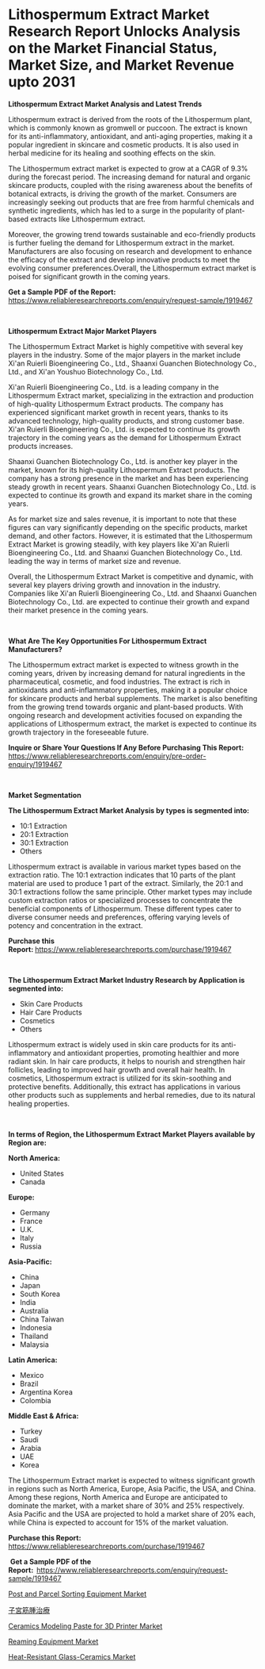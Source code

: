 <p><h1>Lithospermum Extract Market Research Report Unlocks Analysis on the Market Financial Status, Market Size, and Market Revenue upto 2031</h1></p><p><strong>Lithospermum Extract Market Analysis and Latest Trends</strong></p>
<p><p>Lithospermum extract is derived from the roots of the Lithospermum plant, which is commonly known as gromwell or puccoon. The extract is known for its anti-inflammatory, antioxidant, and anti-aging properties, making it a popular ingredient in skincare and cosmetic products. It is also used in herbal medicine for its healing and soothing effects on the skin.</p><p>The Lithospermum extract market is expected to grow at a CAGR of 9.3% during the forecast period. The increasing demand for natural and organic skincare products, coupled with the rising awareness about the benefits of botanical extracts, is driving the growth of the market. Consumers are increasingly seeking out products that are free from harmful chemicals and synthetic ingredients, which has led to a surge in the popularity of plant-based extracts like Lithospermum extract.</p><p>Moreover, the growing trend towards sustainable and eco-friendly products is further fueling the demand for Lithospermum extract in the market. Manufacturers are also focusing on research and development to enhance the efficacy of the extract and develop innovative products to meet the evolving consumer preferences.Overall, the Lithospermum extract market is poised for significant growth in the coming years.</p></p>
<p><strong>Get a Sample PDF of the Report:&nbsp;</strong> <a href="https://www.reliableresearchreports.com/enquiry/request-sample/1919467">https://www.reliableresearchreports.com/enquiry/request-sample/1919467</a></p>
<p>&nbsp;</p>
<p><strong>Lithospermum Extract Major Market Players</strong></p>
<p><p>The Lithospermum Extract Market is highly competitive with several key players in the industry. Some of the major players in the market include Xi'an Ruierli Bioengineering Co., Ltd., Shaanxi Guanchen Biotechnology Co., Ltd., and Xi'an Youshuo Biotechnology Co., Ltd. </p><p>Xi'an Ruierli Bioengineering Co., Ltd. is a leading company in the Lithospermum Extract market, specializing in the extraction and production of high-quality Lithospermum Extract products. The company has experienced significant market growth in recent years, thanks to its advanced technology, high-quality products, and strong customer base. Xi'an Ruierli Bioengineering Co., Ltd. is expected to continue its growth trajectory in the coming years as the demand for Lithospermum Extract products increases.</p><p>Shaanxi Guanchen Biotechnology Co., Ltd. is another key player in the market, known for its high-quality Lithospermum Extract products. The company has a strong presence in the market and has been experiencing steady growth in recent years. Shaanxi Guanchen Biotechnology Co., Ltd. is expected to continue its growth and expand its market share in the coming years.</p><p>As for market size and sales revenue, it is important to note that these figures can vary significantly depending on the specific products, market demand, and other factors. However, it is estimated that the Lithospermum Extract Market is growing steadily, with key players like Xi'an Ruierli Bioengineering Co., Ltd. and Shaanxi Guanchen Biotechnology Co., Ltd. leading the way in terms of market size and revenue.</p><p>Overall, the Lithospermum Extract Market is competitive and dynamic, with several key players driving growth and innovation in the industry. Companies like Xi'an Ruierli Bioengineering Co., Ltd. and Shaanxi Guanchen Biotechnology Co., Ltd. are expected to continue their growth and expand their market presence in the coming years.</p></p>
<p>&nbsp;</p>
<p><strong>What Are The Key Opportunities For Lithospermum Extract Manufacturers?</strong></p>
<p><p>The Lithospermum extract market is expected to witness growth in the coming years, driven by increasing demand for natural ingredients in the pharmaceutical, cosmetic, and food industries. The extract is rich in antioxidants and anti-inflammatory properties, making it a popular choice for skincare products and herbal supplements. The market is also benefiting from the growing trend towards organic and plant-based products. With ongoing research and development activities focused on expanding the applications of Lithospermum extract, the market is expected to continue its growth trajectory in the foreseeable future.</p></p>
<p><strong>Inquire or Share Your Questions If Any Before Purchasing This Report:</strong> <a href="https://www.reliableresearchreports.com/enquiry/pre-order-enquiry/1919467">https://www.reliableresearchreports.com/enquiry/pre-order-enquiry/1919467</a></p>
<p>&nbsp;</p>
<p><strong>Market Segmentation</strong></p>
<p><strong>The Lithospermum Extract Market Analysis by types is segmented into:</strong></p>
<p><ul><li>10:1 Extraction</li><li>20:1 Extraction</li><li>30:1 Extraction</li><li>Others</li></ul></p>
<p><p>Lithospermum extract is available in various market types based on the extraction ratio. The 10:1 extraction indicates that 10 parts of the plant material are used to produce 1 part of the extract. Similarly, the 20:1 and 30:1 extractions follow the same principle. Other market types may include custom extraction ratios or specialized processes to concentrate the beneficial components of Lithospermum. These different types cater to diverse consumer needs and preferences, offering varying levels of potency and concentration in the extract.</p></p>
<p><strong>Purchase this Report:&nbsp;</strong><a href="https://www.reliableresearchreports.com/purchase/1919467">https://www.reliableresearchreports.com/purchase/1919467</a></p>
<p>&nbsp;</p>
<p><strong>The Lithospermum Extract Market Industry Research by Application is segmented into:</strong></p>
<p><ul><li>Skin Care Products</li><li>Hair Care Products</li><li>Cosmetics</li><li>Others</li></ul></p>
<p><p>Lithospermum extract is widely used in skin care products for its anti-inflammatory and antioxidant properties, promoting healthier and more radiant skin. In hair care products, it helps to nourish and strengthen hair follicles, leading to improved hair growth and overall hair health. In cosmetics, Lithospermum extract is utilized for its skin-soothing and protective benefits. Additionally, this extract has applications in various other products such as supplements and herbal remedies, due to its natural healing properties.</p></p>
<p>&nbsp;</p>
<p><strong>In terms of Region, the Lithospermum Extract Market Players available by Region are:</strong></p>
<p>
    <p> <strong> North America: </strong>
        <ul>
            <li>United States</li>
            <li>Canada</li>
        </ul>
        </p> 
    <p> <strong> Europe: </strong>
        <ul>
            <li>Germany</li>
            <li>France</li>
            <li>U.K.</li>
            <li>Italy</li>
            <li>Russia</li>
        </ul>
        </p> 
    <p> <strong> Asia-Pacific: </strong>
        <ul>
            <li>China</li>
            <li>Japan</li>
            <li>South Korea</li>
            <li>India</li>
            <li>Australia</li>
            <li>China Taiwan</li>
            <li>Indonesia</li>
            <li>Thailand</li>
            <li>Malaysia</li>
        </ul>
        </p> 
    <p> <strong> Latin America: </strong>
        <ul>
            <li>Mexico</li>
            <li>Brazil</li>
            <li>Argentina Korea</li>
            <li>Colombia</li>
        </ul>
        </p> 
    <p> <strong> Middle East & Africa: </strong>
        <ul>
            <li>Turkey</li>
            <li>Saudi</li>
            <li>Arabia</li>
            <li>UAE</li>
            <li>Korea</li>
        </ul>
    </p>
    </p>
<p><p>The Lithospermum Extract market is expected to witness significant growth in regions such as North America, Europe, Asia Pacific, the USA, and China. Among these regions, North America and Europe are anticipated to dominate the market, with a market share of 30% and 25% respectively. Asia Pacific and the USA are projected to hold a market share of 20% each, while China is expected to account for 15% of the market valuation.</p></p>
<p><strong>Purchase this Report: </strong><a href="https://www.reliableresearchreports.com/purchase/1919467">https://www.reliableresearchreports.com/purchase/1919467</a></p>
<p>&nbsp;<strong>Get a Sample PDF of the Report:&nbsp;&nbsp;</strong><a href="https://www.reliableresearchreports.com/enquiry/request-sample/1919467">https://www.reliableresearchreports.com/enquiry/request-sample/1919467</a></p>
<p><strong></strong></p>
<p><p><a href="https://issuu.com/reportprime-2/docs/post-and-parcel-sorting-equipment-market-size-2030">Post and Parcel Sorting Equipment Market</a></p><p><a href="https://github.com/wkuactfdzwizk06/Market-Research-Report-List-1/blob/main/20955332086.md">子宮筋腫治療</a></p><p><a href="https://github.com/joannagoyvaerts/Market-Research-Report-List-1/blob/main/ceramics-modeling-paste-for-3d-printer-market.md">Ceramics Modeling Paste for 3D Printer Market</a></p><p><a href="https://issuu.com/reportprime-2/docs/reaming-equipment-market-size-2030.pptx">Reaming Equipment Market</a></p><p><a href="https://github.com/lubmix/Market-Research-Report-List-1/blob/main/heat-resistant-glass-ceramics-market.md">Heat-Resistant Glass-Ceramics Market</a></p></p>